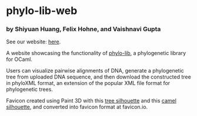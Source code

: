 # phylo-lib-web

### by Shiyuan Huang, Felix Hohne, and Vaishnavi Gupta

See our website: [here](https://vf-s.github.io/phylo-lib-web/).

A website showcasing the functionality of [phylo-lib](https://github.com/FelixHohne/phylo-lib), a phylogenetic library for OCaml.

Users can visualize pairwise alignments of DNA, generate a phylogenetic tree from uploaded DNA sequence, and then download the constructed tree in phyloXML format, an extension of the popular XML file format for phylogenetic trees. 

Favicon created using Paint 3D with this [tree silhouette](https://svgsilh.com/image/1296971.html) and this [camel silhouette](https://www.clipartqueen.com/image-files/camel-silhouette.png), and converted into favicon format at favicon.io.
